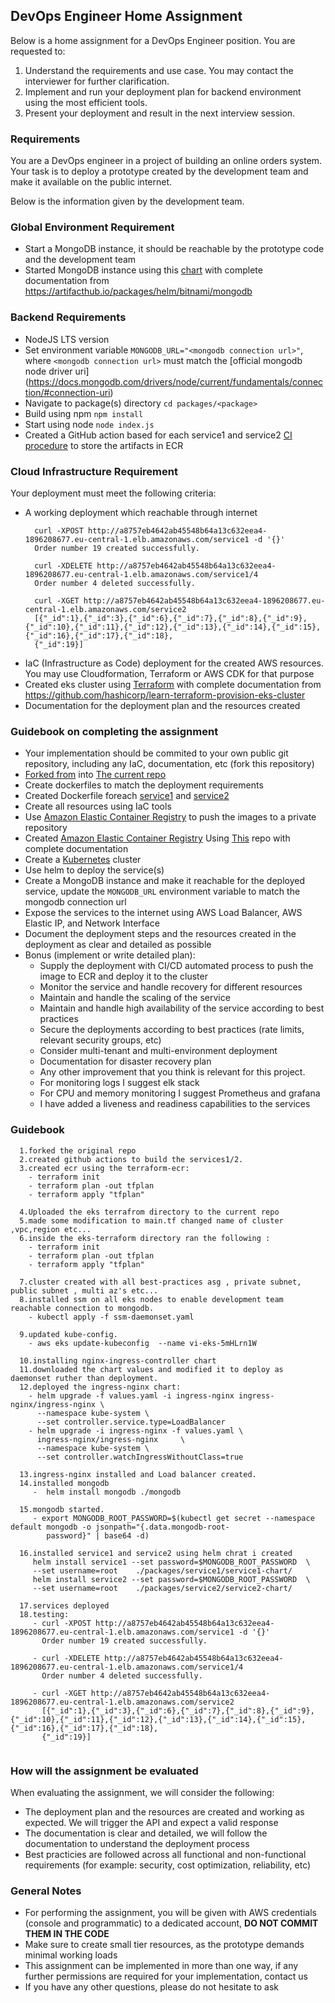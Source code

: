 ## DevOps Engineer Home Assignment
Below is a home assignment for a DevOps Engineer position. You are requested to:
1. Understand the requirements and use case. You may contact the interviewer for further clarification.
2. Implement and run your deployment plan for backend environment using the most efficient tools.
3. Present your deployment and result in the next interview session.

### Requirements
You are a DevOps engineer in a project of building an online orders system. Your task is to deploy a prototype created by the development team and make it available on the public internet.

Below is the information given by the development team.

### Global Environment Requirement
- Start a MongoDB instance, it should be reachable by the prototype code and the development team
- Started MongoDB instance using this [chart](https://github.com/BoazHalter/vi/tree/master/mongodb) with complete documentation from https://artifacthub.io/packages/helm/bitnami/mongodb

### Backend Requirements
- NodeJS LTS version
- Set environment variable `MONGODB_URL="<mongodb connection url>"`, where `<mongodb connection url>` must match the [official mongodb node driver uri]        
  (https://docs.mongodb.com/drivers/node/current/fundamentals/connection/#connection-uri)
- Navigate to package(s) directory `cd packages/<package>`
- Build using npm `npm install`
- Start using node `node index.js`
- Created a GitHub action based for each service1 and service2 [CI procedure](https://github.com/BoazHalter/vi/actions/workflows/node-service1.js.yml) to store the artifacts in ECR

### Cloud Infrastructure Requirement
Your deployment must meet the following criteria:
- A working deployment which reachable through internet
  ```
    curl -XPOST http://a8757eb4642ab45548b64a13c632eea4-1896208677.eu-central-1.elb.amazonaws.com/service1 -d '{}'
    Order number 19 created successfully.

    curl -XDELETE http://a8757eb4642ab45548b64a13c632eea4-1896208677.eu-central-1.elb.amazonaws.com/service1/4
    Order number 4 deleted successfully.

    curl -XGET http://a8757eb4642ab45548b64a13c632eea4-1896208677.eu-central-1.elb.amazonaws.com/service2
    [{"_id":1},{"_id":3},{"_id":6},{"_id":7},{"_id":8},{"_id":9},{"_id":10},{"_id":11},{"_id":12},{"_id":13},{"_id":14},{"_id":15},{"_id":16},{"_id":17},{"_id":18},      
    {"_id":19}]

  ```
- IaC (Infrastructure as Code) deployment for the created AWS resources. You may use Cloudformation, Terraform or AWS CDK for that purpose
- Created eks cluster using [Terraform](https://github.com/BoazHalter/vi/tree/master/learn-terraform-provision-eks-cluster-main) with complete documentation from       
  https://github.com/hashicorp/learn-terraform-provision-eks-cluster
- Documentation for the deployment plan and the resources created

### Guidebook on completing the assignment
- Your implementation should be commited to your own public git repository, including any IaC, documentation, etc (fork this repository)
- [Forked from](https://github.com/vi-technologies/devops-assignment) into [The current repo](https://github.com/BoazHalter/vi) 
- Create dockerfiles to match the deployment requirements
- Created Dockerfile foreach [service1](https://github.com/BoazHalter/vi/blob/master/packages/service1/Dockerfile) and [service2](https://github.com/BoazHalter/vi/blob/master/packages/service2/Dockerfile)
- Create all resources using IaC tools
- Use [Amazon Elastic Container Registry](https://us-east-1.console.aws.amazon.com/ecr/get-started) to push the images to a private repository
- Created [Amazon Elastic Container Registry](https://github.com/BoazHalter/vi/tree/master/terrafrom-ecr) Using [This](https://github.com/terraform-aws-modules/terraform-aws-ecr/tree/master/examples/complete) repo with complete documentation
- Create a [Kubernetes](https://us-east-1.console.aws.amazon.com/eks/home) cluster
- Use helm to deploy the service(s)
- Create a MongoDB instance and make it reachable for the deployed service, update the `MONGODB_URL` environment variable to match the mongodb connection url 
- Expose the services to the internet using AWS Load Balancer, AWS Elastic IP, and Network Interface
- Document the deployment steps and the resources created in the deployment as clear and detailed as possible
- Bonus (implement or write detailed plan):
  - Supply the deployment with CI/CD automated process to push the image to ECR and deploy it to the cluster
  - Monitor the service and handle recovery for different resources
  - Maintain and handle the scaling of the service
  - Maintain and handle high availability of the service according to best practices
  - Secure the deployments according to best practices (rate limits, relevant security groups, etc)
  - Consider multi-tenant and multi-environment deployment 
  - Documentation for disaster recovery plan
  - Any other improvement that you think is relevant for this project.
  - For monitoring logs I suggest elk stack
  - For CPU and memory monitoring I suggest Prometheus and grafana
  - I have added a liveness and readiness capabilities to the services
### Guidebook

```
  1.forked the original repo
  2.created github actions to build the services1/2.
  3.created ecr using the terraform-ecr:
    - terraform init 
    - terraform plan -out tfplan
    - terraform apply "tfplan"

  4.Uploaded the eks terrafrom directory to the current repo
  5.made some modification to main.tf changed name of cluster ,vpc,region etc...
  6.inside the eks-terraform directory ran the following :
    - terraform init
    - terraform plan -out tfplan
    - terraform apply "tfplan"

  7.cluster created with all best-practices asg , private subnet, public subnet , multi az's etc...
  8.installed ssm on all eks nodes to enable development team reachable connection to mongodb.  
    - kubectl apply -f ssm-daemonset.yaml

  9.updated kube-config.
    - aws eks update-kubeconfig  --name vi-eks-5mHLrn1W 

  10.installing nginx-ingress-controller chart
  11.downloaded the chart values and modified it to deploy as daemonset ruther than deployment.
  12.deployed the ingress-nginx chart:
    - helm upgrade -f values.yaml -i ingress-nginx ingress-nginx/ingress-nginx \
      --namespace kube-system \
      --set controller.service.type=LoadBalancer
    - helm upgrade -i ingress-nginx -f values.yaml \
      ingress-nginx/ingress-nginx     \
      --namespace kube-system \
      --set controller.watchIngressWithoutClass=true
    
  13.ingress-nginx installed and Load balancer created.
  14.installed mongodb
     -  helm install mongodb ./mongodb

  15.mongodb started. 
     - export MONGODB_ROOT_PASSWORD=$(kubectl get secret --namespace default mongodb -o jsonpath="{.data.mongodb-root-      
        password}" | base64 -d)

  16.installed service1 and service2 using helm chrat i created
     helm install service1 --set password=$MONGODB_ROOT_PASSWORD  \
     --set username=root    ./packages/service1/service1-chart/
     helm install service2 --set password=$MONGODB_ROOT_PASSWORD  \
     --set username=root    ./packages/service2/service2-chart/

  17.services deployed
  18.testing:
     - curl -XPOST http://a8757eb4642ab45548b64a13c632eea4-1896208677.eu-central-1.elb.amazonaws.com/service1 -d '{}'
       Order number 19 created successfully.

     - curl -XDELETE http://a8757eb4642ab45548b64a13c632eea4-1896208677.eu-central-1.elb.amazonaws.com/service1/4
       Order number 4 deleted successfully.

     - curl -XGET http://a8757eb4642ab45548b64a13c632eea4-1896208677.eu-central-1.elb.amazonaws.com/service2
       [{"_id":1},{"_id":3},{"_id":6},{"_id":7},{"_id":8},{"_id":9},{"_id":10},{"_id":11},{"_id":12},{"_id":13},{"_id":14},{"_id":15},{"_id":16},{"_id":17},{"_id":18},      
       {"_id":19}]
   
  ``` 
    
### How will the assignment be evaluated
When evaluating the assignment, we will consider the following:
- The deployment plan and the resources are created and working as expected. We will trigger the API and expect a valid response
- The documentation is clear and detailed, we will follow the documentation to understand the deployment process
- Best practicies are followed across all functional and non-functional requirements (for example: security, cost optimization, reliability, etc)

### General Notes
- For performing the assignment, you will be given with AWS credentials (console and programmatic) to a dedicated account, **DO NOT COMMIT THEM IN THE CODE**
- Make sure to create small tier resources, as the prototype demands minimal working loads
- This assignment can be implemented in more than one way, if any further permissions are required for your implementation, contact us
- If you have any other questions, please do not hesitate to ask
